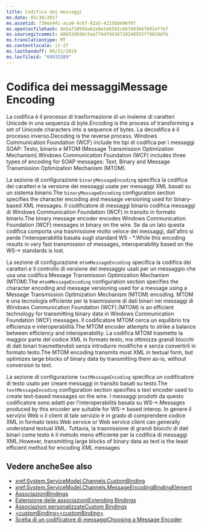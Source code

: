 ```yaml
---
title: Codifica dei messaggi
ms.date: 03/30/2017
ms.assetid: f30ee941-aca9-4c67-82a5-421568496f07
ms.openlocfilehash: 8e5a71095ba62e0e2e6592c8b7b83b67602ef7e7
ms.sourcegitcommit: 68653db98c5ea7744fd438710248935f70020dfb
ms.translationtype: MT
ms.contentlocale: it-IT
ms.lasthandoff: 08/22/2019
ms.locfileid: "69931589"
---
```

# <a name="message-encoding"></a><span data-ttu-id="0dc49-102">Codifica dei messaggi</span><span class="sxs-lookup"><span data-stu-id="0dc49-102">Message Encoding</span></span>
<span data-ttu-id="0dc49-103">La codifica è il processo di trasformazione di un insieme di caratteri Unicode in una sequenza di byte.</span><span class="sxs-lookup"><span data-stu-id="0dc49-103">Encoding is the process of transforming a set of Unicode characters into a sequence of bytes.</span></span> <span data-ttu-id="0dc49-104">La decodifica è il processo inverso.</span><span class="sxs-lookup"><span data-stu-id="0dc49-104">Decoding is the reverse process.</span></span> <span data-ttu-id="0dc49-105">Windows Communication Foundation (WCF) include tre tipi di codifica per i messaggi SOAP: Testo, binario e MTOM (Message Transmission Optimization Mechanism).</span><span class="sxs-lookup"><span data-stu-id="0dc49-105">Windows Communication Foundation (WCF) includes three types of encoding for SOAP messages: Text, Binary and Message Transmission Optimization Mechanism (MTOM).</span></span>  
  
 <span data-ttu-id="0dc49-106">La sezione di configurazione `binaryMessageEncoding` specifica la codifica dei caratteri e la versione dei messaggi usate per messaggi XML basati su un sistema binario.</span><span class="sxs-lookup"><span data-stu-id="0dc49-106">The `binaryMessageEncoding` configuration section specifies the character encoding and message versioning used for binary-based XML messages.</span></span> <span data-ttu-id="0dc49-107">Il codificatore di messaggi binario codifica messaggi di Windows Communication Foundation (WCF) in transito in formato binario.</span><span class="sxs-lookup"><span data-stu-id="0dc49-107">The binary message encoder encodes Windows Communication Foundation (WCF) messages in binary on the wire.</span></span> <span data-ttu-id="0dc49-108">Se da un lato questa codifica comporta una trasmissione molto veloce dei messaggi, dall'altro si perde l'interoperabilità basata sugli standard WS - \*.</span><span class="sxs-lookup"><span data-stu-id="0dc49-108">While this encoding results in very fast transmission of messages, interoperability based on the WS-\* standards is lost.</span></span>  
  
 <span data-ttu-id="0dc49-109">La sezione di configurazione `mtomMessageEncoding` specifica la codifica dei caratteri e il controllo di versione del messaggio usati per un messaggio che usa una codifica Message Transmission Optimization Mechanism (MTOM).</span><span class="sxs-lookup"><span data-stu-id="0dc49-109">The `mtomMessageEncoding` configuration section specifies the character encoding and message versioning used for a message using a Message Transmission Optimization Mechanism (MTOM) encoding.</span></span> <span data-ttu-id="0dc49-110">MTOM è una tecnologia efficiente per la trasmissione di dati binari nei messaggi di Windows Communication Foundation (WCF).</span><span class="sxs-lookup"><span data-stu-id="0dc49-110">(MTOM) is an efficient technology for transmitting binary data in Windows Communication Foundation (WCF) messages.</span></span> <span data-ttu-id="0dc49-111">Il codificatore MTOM cerca un equilibrio tra efficienza e interoperabilità.</span><span class="sxs-lookup"><span data-stu-id="0dc49-111">The MTOM encoder attempts to strike a balance between efficiency and interoperability.</span></span> <span data-ttu-id="0dc49-112">La codifica MTOM trasmette la maggior parte del codice XML in formato testo, ma ottimizza grandi blocchi di dati binari trasmettendoli senza introdurre modifiche e senza convertirli in formato testo.</span><span class="sxs-lookup"><span data-stu-id="0dc49-112">The MTOM encoding transmits most XML in textual form, but optimizes large blocks of binary data by transmitting them as-is, without conversion to text.</span></span>  
  
 <span data-ttu-id="0dc49-113">La sezione di configurazione `textMessageEncoding` specifica un codificatore di testo usato per creare messaggi in transito basati su testo.</span><span class="sxs-lookup"><span data-stu-id="0dc49-113">The `textMessageEncoding` configuration section specifies a text encoder used to create text-based messages on the wire.</span></span> <span data-ttu-id="0dc49-114">I messaggi prodotti da questo codificatore sono adatti per l'interoperabilità basata su WS-\*.</span><span class="sxs-lookup"><span data-stu-id="0dc49-114">Messages produced by this encoder are suitable for WS-\* based interop.</span></span> <span data-ttu-id="0dc49-115">In genere il servizio Web o il client di tale servizio è in grado di comprendere codice XML in formato testo.</span><span class="sxs-lookup"><span data-stu-id="0dc49-115">Web service or Web service client can generally understand textual XML.</span></span> <span data-ttu-id="0dc49-116">Tuttavia, la trasmissione di grandi blocchi di dati binari come testo è il metodo meno efficiente per la codifica di messaggi XML.</span><span class="sxs-lookup"><span data-stu-id="0dc49-116">However, transmitting large blocks of binary data as text is the least efficient method for encoding XML messages</span></span>  
  
## <a name="see-also"></a><span data-ttu-id="0dc49-117">Vedere anche</span><span class="sxs-lookup"><span data-stu-id="0dc49-117">See also</span></span>

- <xref:System.ServiceModel.Channels.CustomBinding>
- <xref:System.ServiceModel.Channels.MessageEncodingBindingElement>
- [<span data-ttu-id="0dc49-118">Associazioni</span><span class="sxs-lookup"><span data-stu-id="0dc49-118">Bindings</span></span>](../../../wcf/bindings.md)
- [<span data-ttu-id="0dc49-119">Estensione delle associazioni</span><span class="sxs-lookup"><span data-stu-id="0dc49-119">Extending Bindings</span></span>](../../../wcf/extending/extending-bindings.md)
- [<span data-ttu-id="0dc49-120">Associazioni personalizzate</span><span class="sxs-lookup"><span data-stu-id="0dc49-120">Custom Bindings</span></span>](../../../wcf/extending/custom-bindings.md)
- [<span data-ttu-id="0dc49-121">\<customBinding></span><span class="sxs-lookup"><span data-stu-id="0dc49-121">\<customBinding></span></span>](custombinding.md)
- [<span data-ttu-id="0dc49-122">Scelta di un codificatore di messaggi</span><span class="sxs-lookup"><span data-stu-id="0dc49-122">Choosing a Message Encoder</span></span>](../../../wcf/feature-details/choosing-a-message-encoder.md)
